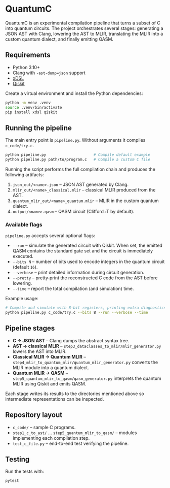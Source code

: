 # QuantumC

QuantumC is an experimental compilation pipeline that turns a subset of C into quantum circuits.  The project orchestrates several stages: generating a JSON AST with Clang, lowering the AST to MLIR, translating the MLIR into a custom quantum dialect, and finally emitting QASM.

## Requirements

- Python 3.10+
- Clang with `-ast-dump=json` support
- [xDSL](https://github.com/xdslproject/xdsl)
- [Qiskit](https://qiskit.org/)

Create a virtual environment and install the Python dependencies:

```bash
python -m venv .venv
source .venv/bin/activate
pip install xdsl qiskit
```

## Running the pipeline

The main entry point is `pipeline.py`.  Without arguments it compiles `c_code/try.c`.

```bash
python pipeline.py                     # Compile default example
python pipeline.py path/to/program.c   # Compile a custom C file
```

Running the script performs the full compilation chain and produces the following artifacts:

1. `json_out/<name>.json` – JSON AST generated by Clang.
2. `mlir_out/<name>_classical.mlir` – classical MLIR produced from the AST.
3. `quantum_mlir_out/<name>_quantum.mlir` – MLIR in the custom quantum dialect.
4. `output/<name>.qasm` – QASM circuit (Clifford+T by default).

### Available flags

`pipeline.py` accepts several optional flags:

- `--run` – simulate the generated circuit with Qiskit. When set, the emitted QASM contains the standard gate set and the circuit is immediately executed.
- `--bits N` – number of bits used to encode integers in the quantum circuit (default `16`).
- `--verbose` – print detailed information during circuit generation.
- `--pretty` – pretty‑print the reconstructed C code from the AST before lowering.
- `--time` – report the total compilation (and simulation) time.

Example usage:

```bash
# Compile and simulate with 8-bit registers, printing extra diagnostics
python pipeline.py c_code/try.c --bits 8 --run --verbose --time
```

## Pipeline stages

- **C → JSON AST** – Clang dumps the abstract syntax tree.
- **AST → classical MLIR** – `step3_dataclasses_to_mlir/mlir_generator.py` lowers the AST into MLIR.
- **Classical MLIR → Quantum MLIR** – `step4_mlir_to_quantum_mlir/quantum_mlir_generator.py` converts the MLIR module into a quantum dialect.
- **Quantum MLIR → QASM** – `step5_quantum_mlir_to_qasm/qasm_generator.py` interprets the quantum MLIR using Qiskit and emits QASM.

Each stage writes its results to the directories mentioned above so intermediate representations can be inspected.

## Repository layout

- `c_code/` – sample C programs.
- `step1_c_to_ast/` … `step5_quantum_mlir_to_qasm/` – modules implementing each compilation step.
- `test_c_file.py` – end-to-end test verifying the pipeline.

## Testing

Run the tests with:

```bash
pytest
```
